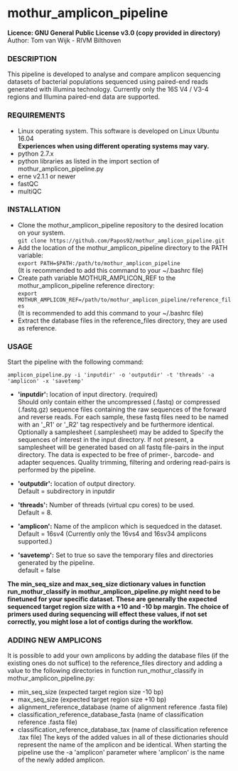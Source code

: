 # mothur_amplicon_pipeline

**Licence:	GNU General Public License v3.0 (copy provided in directory)**<br />
Author:		Tom van Wijk - RIVM Bilthoven<br />

### DESCRIPTION

This pipeline is developed to analyse and compare amplicon sequencing
datasets of bacterial populations sequenced using paired-end reads
generated with illumina technology. Currently only the 16S V4 / V3-4 regions
and Illumina paired-end data are supported.<br />

### REQUIREMENTS

-	Linux operating system. This software is developed on Linux Ubuntu 16.04<br />
	**Experiences when using different operating systems may vary.**
-	python 2.7.x
-	python libraries as listed in the import section of mothur_amplicon_pipeline.py
-	erne v2.1.1 or newer
-	fastQC
-	multiQC


### INSTALLATION

-	Clone the mothur_amplicon_pipeline repository to the desired location on your system.<br />
	`git clone https://github.com/Papos92/mothur_amplicon_pipeline.git`
-	Add the location of the mothur_amplicon_pipeline directory to the PATH variable:<br />
	`export PATH=$PATH:/path/to/mothur_amplicon_pipeline`<br />
	(It is recommended to add this command to your ~/.bashrc file)
-	Create path variable MOTHUR_AMPLICON_REF to the mothur_amplicon_pipeline reference directory:<br />
	`export MOTHUR_AMPLICON_REF=/path/to/mothur_amplicon_pipeline/reference_files`<br />
	(It is recommended to add this command to your ~/.bashrc file)
-	Extract the database files in the reference_files directory, they are used as reference.

### USAGE

Start the pipeline with the following command:

`amplicon_pipeline.py -i 'inputdir' -o 'outputdir' -t 'threads'
-a 'amplicon' -x 'savetemp'`

-	**'inputdir':**	location of input directory. (required)<br />
			Should only contain either the uncompressed (.fastq)
			or compressed (.fastq.gz) sequence files containing the
			raw sequences of the forward and reverse reads.
			For each sample, these fastq files need to be named with
			an '_R1' or '_R2' tag respectively and  be furthermore identical.
			Optionally a samplesheet (.samplesheet) may be added to
			Specify the sequences of interest in the input directory.
			If not present, a samplesheet will be generated based
			on all fastq file-pairs in the input directory.
			The data is expected to be free of primer-, barcode- and adapter sequences.
			Quality trimming, filtering and ordering read-pairs is performed by the pipeline.			

-	**'outputdir':**	location of output directory.<br />
			Default = subdirectory in inputdir

-	**'threads':**	Number of threads (virtual cpu cores) to be used.<br />
			Default = 8.

-	**'amplicon':**	Name of the amplicon which is sequedced in the dataset.<br />
			Default = 16sv4 (Currently only the 16vs4 and 16sv34 amplicons supported.)<br />

-	**'savetemp':**	Set to true so save the temporary files and
			directories generated by the pipeline.<br />
			default = false

**The min_seq_size and max_seq_size dictionary values in function run_mothur_classify
in mothur_amplicon_pipeline.py might need to be finetuned for your specific dataset.
These are generally the expected sequenced target region size with a +10 and -10 bp margin.
The choice of primers used during sequencing will effect these values, if not set correctly,
you might lose a lot of contigs during the workflow.**

### ADDING NEW AMPLICONS

It is possible to add your own amplicons by adding the database files (if the existing ones
do not suffice) to the reference_files directory and adding a value to the following directories
in function run_mothur_classify in mothur_amplicon_pipeline.py:
- min_seq_size (expected target region size -10 bp)
- max_seq_size (expected target region size +10 bp)
- alignment_reference_database (name of alignment reference .fasta file)
- classification_reference_database_fasta (name of classification reference .fasta file)
- classification_reference_database_tax (name of classification reference .tax file)
The keys of the added values in all of these dictionaries should represent the name of the amplicon
and be identical. When starting the pipeline use the -a 'amplicon' parameter where 'amplicon'
is the name of the newly added amplicon.
